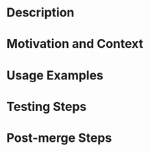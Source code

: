 <!-- Remove any sections that do not apply to your changes. HTML comments are ignored. -->
# Description
<!-- Describe your changes here. -->
<!-- Include references to relevant pull requests/commits here. -->
<!-- * Did you update documentation? -->
<!-- * Did you update test coverage? -->

# Motivation and Context
<!-- Describe the use case that requires your changes. -->

# Usage Examples
<!-- Code or screenshot examples of using your feature, if applicable. -->

# Testing Steps
<!-- List any steps required to test your changes. -->

# Post-merge Steps
<!-- List any steps required after merging your changes. -->
